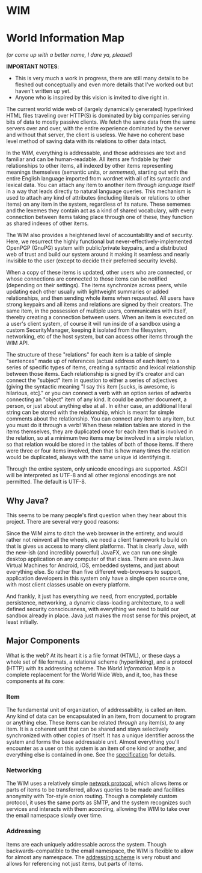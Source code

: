 # WIM
# World Information Map

*(or come up with a better name, I dare ya, please!)*


**IMPORTANT NOTES**:
* This is very much a work in progress, there are still many details to be fleshed out conceptually and even more details that I've worked out but haven't written up yet.
* Anyone who is inspired by this vision is invited to dive right in.


The current world wide web of (largely dynamically generated) hyperlinked HTML files traveling over HTTP(S) is dominated by big companies serving bits of data to mostly passive clients.  We fetch the same data from the same servers over and over, with the entire experience dominated by the server and without that server, the client is useless.  We have no coherent base level method of saving data with its relations to other data intact.

In the WIM, everything is addressable, and those addresses are text and familiar and can be human-readable.  All items are findable by their relationships to other items, all indexed by other items representing meanings themselves (semantic units, or *sememes*), starting out with the entire English language imported from wordnet with all of its syntactic and lexical data.  You can attach any item to another item *through language* itself in a way that leads directly to natural language queries.  This mechanism is used to attach any kind of attributes (including literals or relations to other items) on any item in the system, regardless of its nature.  These sememes and the lexemes they contain act as a kind of shared vocabulary, with every connection between items taking place through one of these, they function as shared indexes of other items.

The WIM also provides a heightened level of accountability and of security.  Here, we resurrect the highly functional but never-effectively-implemented OpenPGP (GnuPG) system with public/private keypairs, and a distributed web of trust and build our system around it making it seamless and nearly invisible to the user (except to decide their preferred security levels).

When a copy of these items is updated, other users who are connected, or whose connections are connected to those items can be notified (depending on their settings).  The items synchronize across peers, while updating each other usually with lightweight summaries or added relationships, and then sending whole items when requested.  All users have strong keypairs and all items and relations are signed by their creators.  The same item, in the possession of multiple users, communicates with itself, thereby creating a connection between users.  When an item is executed on a user's client system, of course it will run inside of a sandbox using a custom SecurityManager, keeping it isolated from the filesystem, networking, etc of the host system, but can access other items through the WIM API.

The structure of these "relations" for each item is a table of simple "sentences" made up of references (actual address of each item) to a series of specific types of items, creating a syntactic and lexical relationship between those items.  Each relationship is signed by it's creator and can connect the "subject" item in question to either a series of adjectives (giving the syntactic meaning "I say this item [sucks, is awesome, is hilarious, etc]." or you can connect a verb with an option series of adverbs connecting an "object" item of any kind.  It could be another document, a person, or just about anything else at all.  In either case, an additional literal string can be stored with the relationship, which is meant for simple comments about the relationship.  You can connect any item to any item, but you must do it through a verb!  When these relation tables are stored in the items themselves, they are duplicated once for each item that is involved in the relation, so at a minimum two items may be involved in a simple relation, so that relation would be stored in the tables of both of those items.  If there were three or four items involved, then that is how many times the relation would be duplicated, always with the same unique id identifying it.

Through the entire system, only unicode encodings are supported.  ASCII will be interpreted as UTF-8 and all other regional encodings are not permitted.  The default is UTF-8. 

## Why Java?

This seems to be many people's first question when they hear about this project.  There are several very good reasons:

Since the WIM aims to ditch the web browser in the entirety, and would rather not reinvent all the wheels, we need a client framework to build on that is gives us access to many client platforms.  That is clearly Java, with the new-ish (and incredibly powerful) JavaFX, we can run one single desktop application on any computer of that class.  There are even Java Virtual Machines for Android, iOS, embedded systems, and just about everything else.  So rather than five different web-browsers to support, application developers in this system only have a single open source one, with most client classes usable on every platform.

And frankly, it just has everything we need, from encrypted, portable persistence, networking, a dynamic class-loading architecture, to a well defined security consciousness, with everything we need to build our sandbox already in place.  Java just makes the most sense for this project, at least initially.

## Major Components

What is the web?  At its heart it is a file format (HTML), or these days a whole set of file formats, a relational scheme (hyperlinking), and a protocol (HTTP) with its addressing scheme.  The *World Information Map* is a complete replacement for the World Wide Web, and it, too, has these components at its core:

### Item 

The fundamental unit of organization, of addressability, is called an item.  Any kind of data can be encapsulated in an item, from document to program or anything else.  These items can be related *through* any item(s), *to* any item.  It is a coherent unit that can be shared and stays selectively synchronized with other copies of itself.  It has a unique identifier across the system and forms the base addressable unit.  Almost everything you'll encounter as a user on this system is an item of one kind or another, and everything else is contained in one.  See the [specification](doc/item.md) for details.

### Networking

The WIM uses a relatively simple [network protocol](doc/protocol.md), which allows items or parts of items to be transferred, allows queries to be made and facilities anonymity with Tor-style onion routing.  Though a completely custom protocol, it uses the same ports as SMTP, and the system recognizes such services and interacts with them according, allowing the WIM to take over the email namespace slowly over time.

### Addressing

Items are each uniquely addressable across the system.  Though backwards-compatible to the email namespace, the WIM is flexible to allow for almost any namespace.  The [addressing scheme](doc/addressing.md) is very robust and allows for referencing not just items, but parts of items.